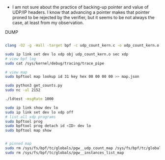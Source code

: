 - I am not sure about the practice of backing-up pointer and value of UDP/IP headers. I know that advancing a pointer makes that pointer proned to be rejected by the verifier, but it seems to be not always the case, at least from my observation.

DUMP

```bash

clang -O2 -g -Wall -target bpf -c udp_count_kern.c -o udp_count_kern.o

sudo ip link set dev lo xdp obj udp_count_kern.o sec xdp
# view bpf log
sudo cat /sys/kernel/debug/tracing/trace_pipe

# view map
sudo bpftool map lookup id 31 key hex 00 00 00 00 >> map.json

sudo python3 get_counts.py
sudo nc -ul 2152

./ldtest -msgRate 1000

sudo ip link show dev lo
sudo ip link set dev lo xdp off
# list all xdp programs
sudo bpftool prog
sudo bpftool prog detach id <ID> dev lo
sudo bpftool map show


# pinned map
sudo rm /sys/fs/bpf/tc/globals/pgw__udp_count_map /sys/fs/bpf/tc/globals/pgw__instances_list_map
sudo rm /sys/fs/bpf/tc/globals/pgw__instances_list_map
```